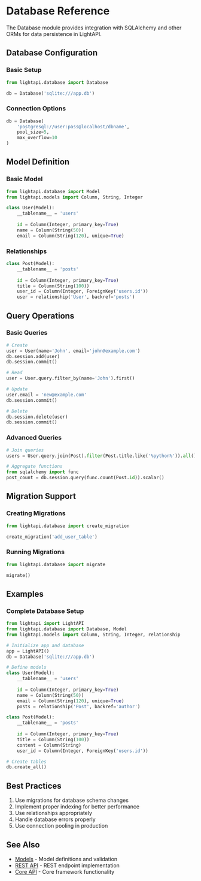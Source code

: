 # Database Reference

The Database module provides integration with SQLAlchemy and other ORMs for data persistence in LightAPI.

## Database Configuration

### Basic Setup

```python
from lightapi.database import Database

db = Database('sqlite:///app.db')
```

### Connection Options

```python
db = Database(
    'postgresql://user:pass@localhost/dbname',
    pool_size=5,
    max_overflow=10
)
```

## Model Definition

### Basic Model

```python
from lightapi.database import Model
from lightapi.models import Column, String, Integer

class User(Model):
    __tablename__ = 'users'
    
    id = Column(Integer, primary_key=True)
    name = Column(String(50))
    email = Column(String(120), unique=True)
```

### Relationships

```python
class Post(Model):
    __tablename__ = 'posts'
    
    id = Column(Integer, primary_key=True)
    title = Column(String(100))
    user_id = Column(Integer, ForeignKey('users.id'))
    user = relationship('User', backref='posts')
```

## Query Operations

### Basic Queries

```python
# Create
user = User(name='John', email='john@example.com')
db.session.add(user)
db.session.commit()

# Read
user = User.query.filter_by(name='John').first()

# Update
user.email = 'new@example.com'
db.session.commit()

# Delete
db.session.delete(user)
db.session.commit()
```

### Advanced Queries

```python
# Join queries
users = User.query.join(Post).filter(Post.title.like('%python%')).all()

# Aggregate functions
from sqlalchemy import func
post_count = db.session.query(func.count(Post.id)).scalar()
```

## Migration Support

### Creating Migrations

```python
from lightapi.database import create_migration

create_migration('add_user_table')
```

### Running Migrations

```python
from lightapi.database import migrate

migrate()
```

## Examples

### Complete Database Setup

```python
from lightapi import LightAPI
from lightapi.database import Database, Model
from lightapi.models import Column, String, Integer, relationship

# Initialize app and database
app = LightAPI()
db = Database('sqlite:///app.db')

# Define models
class User(Model):
    __tablename__ = 'users'
    
    id = Column(Integer, primary_key=True)
    name = Column(String(50))
    email = Column(String(120), unique=True)
    posts = relationship('Post', backref='author')

class Post(Model):
    __tablename__ = 'posts'
    
    id = Column(Integer, primary_key=True)
    title = Column(String(100))
    content = Column(String)
    user_id = Column(Integer, ForeignKey('users.id'))

# Create tables
db.create_all()
```

## Best Practices

1. Use migrations for database schema changes
2. Implement proper indexing for better performance
3. Use relationships appropriately
4. Handle database errors properly
5. Use connection pooling in production

## See Also

- [Models](models.md) - Model definitions and validation
- [REST API](rest.md) - REST endpoint implementation
- [Core API](core.md) - Core framework functionality 